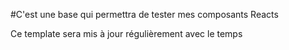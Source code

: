 #C'est une base qui permettra de tester mes composants Reacts

Ce template sera mis à jour régulièrement avec le temps